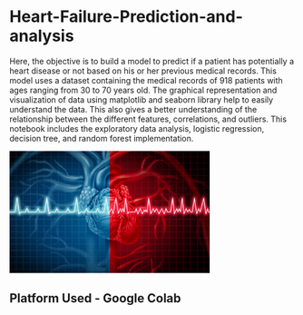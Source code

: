 # Heart-Failure-Prediction-and-analysis
Here, the objective is to build a model to predict if a patient has potentially a heart disease or not based on his or her previous medical records. This model uses a dataset containing the medical records of 918 patients with ages ranging from 30 to 70 years old. The graphical representation and visualization of data using matplotlib and seaborn library help to easily understand the data. This also gives a better understanding of the relationship between the different features, correlations, and outliers. This notebook includes the exploratory data analysis, logistic regression, decision tree, and random forest implementation.

<img src="https://github.com/Himanshu2875/Images/blob/main/Image.jpeg?raw=true" width=70% height=70%>

## Platform Used - Google Colab
